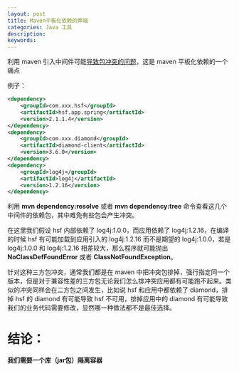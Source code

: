 ```yaml
---
layout: post
title: Maven平板化依赖的弊端
categories: Java 工具
description: 
keywords: 
---
```


利用 maven 引入中间件可能[导致包冲突的问题](https://bingoex.github.io/2017/07/01/maven-instruct/#%E5%A6%82%E4%BD%95%E9%9A%94%E7%A6%BBjar%E5%8C%85)，这是 maven 平板化依赖的一个痛点

例子：
```xml
<dependency>
    <groupId>com.xxx.hsf</groupId>
    <artifactId>hsf.app.spring</artifactId>
    <version>2.1.1.4</version>
</dependency>
<dependency>
    <groupId>com.xxx.diamond</groupId>
    <artifactId>diamond-client</artifactId>
    <version>3.6.0</version>
</dependency>
<dependency>
    <groupId>log4j</groupId>
    <artifactId>log4j</artifactId>
    <version>1.2.16</version>
</dependency> 
```

利用 **mvn dependency:resolve** 或者 **mvn dependency:tree** 命令查看这几个中间件的依赖包，其中难免有些包会产生冲突。

在这里我们假设 hsf 内部依赖了 log4j:1.0.0，而应用依赖了 log4j:1.2.16，在编译的时候 hsf 有可能加载到应用引入的 log4j:1.2.16 而不是期望的 log4j:1.0.0，若是 log4j:1.0.0 和 log4j:1.2.16 相差较大，那么程序就可能抛出 **NoClassDefFoundError** 或者 **ClassNotFoundException**。

针对这种三方包冲突，通常我们都是在 maven 中把冲突包排掉，强行指定同一个版本，但是对于兼容性差的三方包无论我们怎么排冲突应用都有可能跑不起来。类似的冲突同样会在二方包之间发生，比如说 hsf 和应用中都依赖了 diamond，排掉 hsf 的 diamond 有可能导致 hsf 不可用，排掉应用中的 diamond 有可能导致我们的业务代码需要修改，显然哪一种做法都不是最佳选择。


# 结论：

**我们需要一个库（jar包）隔离容器**


